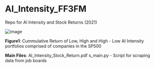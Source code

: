 # AI_Intensity_FF3FM
Repo for AI Intensity and Stock Returns (2021) 

![image](https://github.com/AlisaYang07/AI_Intensity_FF3FM/assets/61921004/7d0dd251-8c96-4ceb-b03f-88db00522d5e)

**Figure1**: Cummulative Return of Low, High and High - Low AI Intensity portfolios comprised of companies in the SP500


**Main Files**: 
AI_Intensity_Stock_Return.pdf
s_main.py - Script for scraping data from job boards
